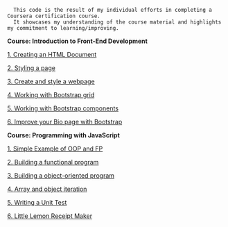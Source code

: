       This code is the result of my individual efforts in completing a Coursera certification course. 
      It showcases my understanding of the course material and highlights my commitment to learning/improving.


<b>Course: Introduction to Front-End Development</b>

[1. Creating an HTML Document](./folder_name/file_inside_folder.extension)

[2. Styling a page](./folder_name/file_inside_folder.extension)

[3. Create and style a webpage](./folder_name/file_inside_folder.extension)

[4. Working with Bootstrap grid](./folder_name/file_inside_folder.extension)

[5. Working with Bootstrap components](./folder_name/file_inside_folder.extension)

[6. Improve your Bio page with Bootstrap](./folder_name/file_inside_folder.extension)

<b>Course: Programming with JavaScript</b>

[1. Simple Example of OOP and FP](./folder_name/file_inside_folder.extension)

[2. Building a functional program](./folder_name/file_inside_folder.extension)

[3. Building a object-oriented program](./folder_name/file_inside_folder.extension)

[4. Array and object iteration](./folder_name/file_inside_folder.extension)

[5. Writing a Unit Test](./folder_name/file_inside_folder.extension)

[6. Little Lemon Receipt Maker](./folder_name/file_inside_folder.extension)












